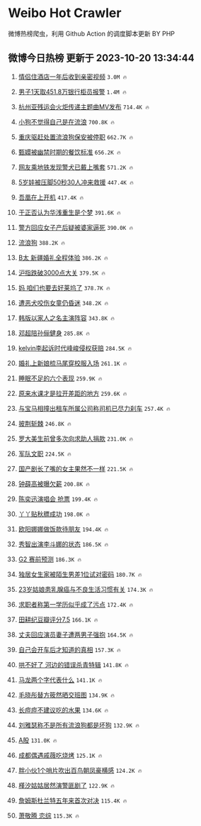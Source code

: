 # Weibo Hot Crawler 



微博热榜爬虫，利用 Github Action 的调度脚本更新 BY PHP 


## 微博今日热榜 更新于 2023-10-20 13:34:44 
1. [情侣住酒店一年后收到亲密视频](https://s.weibo.com/weibo?q=%23%E6%83%85%E4%BE%A3%E4%BD%8F%E9%85%92%E5%BA%97%E4%B8%80%E5%B9%B4%E5%90%8E%E6%94%B6%E5%88%B0%E4%BA%B2%E5%AF%86%E8%A7%86%E9%A2%91%23&t=31&band_rank=1&Refer=top) `3.0M 🔥` 

1. [男子1天取451.8万银行柜员报警](https://s.weibo.com/weibo?q=%23%E7%94%B7%E5%AD%901%E5%A4%A9%E5%8F%96451.8%E4%B8%87%E9%93%B6%E8%A1%8C%E6%9F%9C%E5%91%98%E6%8A%A5%E8%AD%A6%23&t=31&band_rank=2&Refer=top) `1.4M 🔥` 

1. [杭州亚残运会火炬传递主题曲MV发布](https://s.weibo.com/weibo?q=%23%E6%9D%AD%E5%B7%9E%E4%BA%9A%E6%AE%8B%E8%BF%90%E4%BC%9A%E7%81%AB%E7%82%AC%E4%BC%A0%E9%80%92%E4%B8%BB%E9%A2%98%E6%9B%B2MV%E5%8F%91%E5%B8%83%23&t=31&band_rank=3&Refer=top) `714.4K 🔥` 

1. [小狗不觉得自己是在流浪](https://s.weibo.com/weibo?q=%23%E5%B0%8F%E7%8B%97%E4%B8%8D%E8%A7%89%E5%BE%97%E8%87%AA%E5%B7%B1%E6%98%AF%E5%9C%A8%E6%B5%81%E6%B5%AA%23&t=31&band_rank=4&Refer=top) `700.8K 🔥` 

1. [重庆驱赶处置流浪狗保安被停职](https://s.weibo.com/weibo?q=%23%E9%87%8D%E5%BA%86%E9%A9%B1%E8%B5%B6%E5%A4%84%E7%BD%AE%E6%B5%81%E6%B5%AA%E7%8B%97%E4%BF%9D%E5%AE%89%E8%A2%AB%E5%81%9C%E8%81%8C%23&t=31&band_rank=5&Refer=top) `662.7K 🔥` 

1. [甄嬛被幽禁时期的餐饮标准](https://s.weibo.com/weibo?q=%23%E7%94%84%E5%AC%9B%E8%A2%AB%E5%B9%BD%E7%A6%81%E6%97%B6%E6%9C%9F%E7%9A%84%E9%A4%90%E9%A5%AE%E6%A0%87%E5%87%86%23&t=31&band_rank=6&Refer=top) `656.2K 🔥` 

1. [网友乘地铁发现警犬已戴上嘴套](https://s.weibo.com/weibo?q=%23%E7%BD%91%E5%8F%8B%E4%B9%98%E5%9C%B0%E9%93%81%E5%8F%91%E7%8E%B0%E8%AD%A6%E7%8A%AC%E5%B7%B2%E6%88%B4%E4%B8%8A%E5%98%B4%E5%A5%97%23&t=31&band_rank=7&Refer=top) `571.2K 🔥` 

1. [5岁娃被压脚50秒30人冲来救援](https://s.weibo.com/weibo?q=%235%E5%B2%81%E5%A8%83%E8%A2%AB%E5%8E%8B%E8%84%9A50%E7%A7%9230%E4%BA%BA%E5%86%B2%E6%9D%A5%E6%95%91%E6%8F%B4%23&t=31&band_rank=8&Refer=top) `447.4K 🔥` 

1. [吾凰在上开机](https://s.weibo.com/weibo?q=%23%E5%90%BE%E5%87%B0%E5%9C%A8%E4%B8%8A%E5%BC%80%E6%9C%BA%23&t=31&band_rank=9&Refer=top) `417.4K 🔥` 

1. [于正否认为华浅重生是个梦](https://s.weibo.com/weibo?q=%23%E4%BA%8E%E6%AD%A3%E5%90%A6%E8%AE%A4%E4%B8%BA%E5%8D%8E%E6%B5%85%E9%87%8D%E7%94%9F%E6%98%AF%E4%B8%AA%E6%A2%A6%23&t=31&band_rank=10&Refer=top) `391.6K 🔥` 

1. [警方回应女子产后疑被婆家逼死](https://s.weibo.com/weibo?q=%23%E8%AD%A6%E6%96%B9%E5%9B%9E%E5%BA%94%E5%A5%B3%E5%AD%90%E4%BA%A7%E5%90%8E%E7%96%91%E8%A2%AB%E5%A9%86%E5%AE%B6%E9%80%BC%E6%AD%BB%23&t=31&band_rank=11&Refer=top) `390.0K 🔥` 

1. [流浪狗](https://s.weibo.com/weibo?q=%E6%B5%81%E6%B5%AA%E7%8B%97&t=31&band_rank=12&Refer=top) `388.2K 🔥` 

1. [B太 新疆婚礼全程体验](https://s.weibo.com/weibo?q=B%E5%A4%AA%20%E6%96%B0%E7%96%86%E5%A9%9A%E7%A4%BC%E5%85%A8%E7%A8%8B%E4%BD%93%E9%AA%8C&t=31&band_rank=13&Refer=top) `386.2K 🔥` 

1. [沪指跌破3000点大关](https://s.weibo.com/weibo?q=%23%E6%B2%AA%E6%8C%87%E8%B7%8C%E7%A0%B43000%E7%82%B9%E5%A4%A7%E5%85%B3%23&t=31&band_rank=14&Refer=top) `379.5K 🔥` 

1. [妈 咱们也要去好莱坞了](https://s.weibo.com/weibo?q=%E5%A6%88%20%E5%92%B1%E4%BB%AC%E4%B9%9F%E8%A6%81%E5%8E%BB%E5%A5%BD%E8%8E%B1%E5%9D%9E%E4%BA%86&t=31&band_rank=15&Refer=top) `378.7K 🔥` 

1. [遭恶犬咬伤女童仍昏迷](https://s.weibo.com/weibo?q=%23%E9%81%AD%E6%81%B6%E7%8A%AC%E5%92%AC%E4%BC%A4%E5%A5%B3%E7%AB%A5%E4%BB%8D%E6%98%8F%E8%BF%B7%23&t=31&band_rank=16&Refer=top) `348.2K 🔥` 

1. [韩版以家人之名主演阵容](https://s.weibo.com/weibo?q=%23%E9%9F%A9%E7%89%88%E4%BB%A5%E5%AE%B6%E4%BA%BA%E4%B9%8B%E5%90%8D%E4%B8%BB%E6%BC%94%E9%98%B5%E5%AE%B9%23&t=31&band_rank=17&Refer=top) `343.8K 🔥` 

1. [邓超陪孙俪健身](https://s.weibo.com/weibo?q=%23%E9%82%93%E8%B6%85%E9%99%AA%E5%AD%99%E4%BF%AA%E5%81%A5%E8%BA%AB%23&t=31&band_rank=18&Refer=top) `285.8K 🔥` 

1. [kelvin李起诉时代峰峻侵权获赔](https://s.weibo.com/weibo?q=%23kelvin%E6%9D%8E%E8%B5%B7%E8%AF%89%E6%97%B6%E4%BB%A3%E5%B3%B0%E5%B3%BB%E4%BE%B5%E6%9D%83%E8%8E%B7%E8%B5%94%23&t=31&band_rank=19&Refer=top) `284.5K 🔥` 

1. [婚礼上新娘梳马尾穿校服入场](https://s.weibo.com/weibo?q=%23%E5%A9%9A%E7%A4%BC%E4%B8%8A%E6%96%B0%E5%A8%98%E6%A2%B3%E9%A9%AC%E5%B0%BE%E7%A9%BF%E6%A0%A1%E6%9C%8D%E5%85%A5%E5%9C%BA%23&t=31&band_rank=20&Refer=top) `261.1K 🔥` 

1. [睡眠不足的六个表现](https://s.weibo.com/weibo?q=%23%E7%9D%A1%E7%9C%A0%E4%B8%8D%E8%B6%B3%E7%9A%84%E5%85%AD%E4%B8%AA%E8%A1%A8%E7%8E%B0%23&t=31&band_rank=21&Refer=top) `259.9K 🔥` 

1. [原来水课才是拉开差距的地方](https://s.weibo.com/weibo?q=%23%E5%8E%9F%E6%9D%A5%E6%B0%B4%E8%AF%BE%E6%89%8D%E6%98%AF%E6%8B%89%E5%BC%80%E5%B7%AE%E8%B7%9D%E7%9A%84%E5%9C%B0%E6%96%B9%23&t=31&band_rank=22&Refer=top) `259.6K 🔥` 

1. [与宝马相撞出租车所属公司称司机已尽力刹车](https://s.weibo.com/weibo?q=%23%E4%B8%8E%E5%AE%9D%E9%A9%AC%E7%9B%B8%E6%92%9E%E5%87%BA%E7%A7%9F%E8%BD%A6%E6%89%80%E5%B1%9E%E5%85%AC%E5%8F%B8%E7%A7%B0%E5%8F%B8%E6%9C%BA%E5%B7%B2%E5%B0%BD%E5%8A%9B%E5%88%B9%E8%BD%A6%23&t=31&band_rank=23&Refer=top) `257.4K 🔥` 

1. [披荆斩棘](https://s.weibo.com/weibo?q=%E6%8A%AB%E8%8D%86%E6%96%A9%E6%A3%98&t=31&band_rank=24&Refer=top) `246.8K 🔥` 

1. [罗大美生前曾多次向求助人捐款](https://s.weibo.com/weibo?q=%23%E7%BD%97%E5%A4%A7%E7%BE%8E%E7%94%9F%E5%89%8D%E6%9B%BE%E5%A4%9A%E6%AC%A1%E5%90%91%E6%B1%82%E5%8A%A9%E4%BA%BA%E6%8D%90%E6%AC%BE%23&t=31&band_rank=25&Refer=top) `231.0K 🔥` 

1. [军队文职](https://s.weibo.com/weibo?q=%23%E5%86%9B%E9%98%9F%E6%96%87%E8%81%8C%23&t=31&band_rank=26&Refer=top) `224.5K 🔥` 

1. [国产剧长了嘴的女主果然不一样](https://s.weibo.com/weibo?q=%23%E5%9B%BD%E4%BA%A7%E5%89%A7%E9%95%BF%E4%BA%86%E5%98%B4%E7%9A%84%E5%A5%B3%E4%B8%BB%E6%9E%9C%E7%84%B6%E4%B8%8D%E4%B8%80%E6%A0%B7%23&t=31&band_rank=27&Refer=top) `221.5K 🔥` 

1. [钟薛高被曝欠薪](https://s.weibo.com/weibo?q=%23%E9%92%9F%E8%96%9B%E9%AB%98%E8%A2%AB%E6%9B%9D%E6%AC%A0%E8%96%AA%23&t=31&band_rank=28&Refer=top) `200.8K 🔥` 

1. [陈奕迅演唱会 抢票](https://s.weibo.com/weibo?q=%E9%99%88%E5%A5%95%E8%BF%85%E6%BC%94%E5%94%B1%E4%BC%9A%20%E6%8A%A2%E7%A5%A8&t=31&band_rank=29&Refer=top) `199.4K 🔥` 

1. [丫丫贴秋膘成功](https://s.weibo.com/weibo?q=%23%E4%B8%AB%E4%B8%AB%E8%B4%B4%E7%A7%8B%E8%86%98%E6%88%90%E5%8A%9F%23&t=31&band_rank=30&Refer=top) `198.0K 🔥` 

1. [欧阳娜娜做饭款待朋友](https://s.weibo.com/weibo?q=%23%E6%AC%A7%E9%98%B3%E5%A8%9C%E5%A8%9C%E5%81%9A%E9%A5%AD%E6%AC%BE%E5%BE%85%E6%9C%8B%E5%8F%8B%23&t=31&band_rank=31&Refer=top) `194.4K 🔥` 

1. [秀智出演李斗娜的状态](https://s.weibo.com/weibo?q=%23%E7%A7%80%E6%99%BA%E5%87%BA%E6%BC%94%E6%9D%8E%E6%96%97%E5%A8%9C%E7%9A%84%E7%8A%B6%E6%80%81%23&t=31&band_rank=32&Refer=top) `186.5K 🔥` 

1. [G2 赛前预测](https://s.weibo.com/weibo?q=G2%20%E8%B5%9B%E5%89%8D%E9%A2%84%E6%B5%8B&t=31&band_rank=33&Refer=top) `186.3K 🔥` 

1. [独居女生家被陌生男差1位试对密码](https://s.weibo.com/weibo?q=%23%E7%8B%AC%E5%B1%85%E5%A5%B3%E7%94%9F%E5%AE%B6%E8%A2%AB%E9%99%8C%E7%94%9F%E7%94%B7%E5%B7%AE1%E4%BD%8D%E8%AF%95%E5%AF%B9%E5%AF%86%E7%A0%81%23&t=31&band_rank=34&Refer=top) `180.7K 🔥` 

1. [23岁姑娘患乳腺癌与不良生活习惯有关](https://s.weibo.com/weibo?q=%2323%E5%B2%81%E5%A7%91%E5%A8%98%E6%82%A3%E4%B9%B3%E8%85%BA%E7%99%8C%E4%B8%8E%E4%B8%8D%E8%89%AF%E7%94%9F%E6%B4%BB%E4%B9%A0%E6%83%AF%E6%9C%89%E5%85%B3%23&t=31&band_rank=35&Refer=top) `174.3K 🔥` 

1. [求职者称第一学历似乎成了污点](https://s.weibo.com/weibo?q=%23%E6%B1%82%E8%81%8C%E8%80%85%E7%A7%B0%E7%AC%AC%E4%B8%80%E5%AD%A6%E5%8E%86%E4%BC%BC%E4%B9%8E%E6%88%90%E4%BA%86%E6%B1%A1%E7%82%B9%23&t=31&band_rank=36&Refer=top) `172.4K 🔥` 

1. [田耕纪豆瓣评分7.5](https://s.weibo.com/weibo?q=%23%E7%94%B0%E8%80%95%E7%BA%AA%E8%B1%86%E7%93%A3%E8%AF%84%E5%88%867.5%23&t=31&band_rank=37&Refer=top) `166.1K 🔥` 

1. [丈夫回应演员妻子遭两男子强抱](https://s.weibo.com/weibo?q=%23%E4%B8%88%E5%A4%AB%E5%9B%9E%E5%BA%94%E6%BC%94%E5%91%98%E5%A6%BB%E5%AD%90%E9%81%AD%E4%B8%A4%E7%94%B7%E5%AD%90%E5%BC%BA%E6%8A%B1%23&t=31&band_rank=38&Refer=top) `164.5K 🔥` 

1. [自己会开车后才知道的真相](https://s.weibo.com/weibo?q=%23%E8%87%AA%E5%B7%B1%E4%BC%9A%E5%BC%80%E8%BD%A6%E5%90%8E%E6%89%8D%E7%9F%A5%E9%81%93%E7%9A%84%E7%9C%9F%E7%9B%B8%23&t=31&band_rank=39&Refer=top) `157.3K 🔥` 

1. [哄不好了 河边的错误杀青特辑](https://s.weibo.com/weibo?q=%E5%93%84%E4%B8%8D%E5%A5%BD%E4%BA%86%20%E6%B2%B3%E8%BE%B9%E7%9A%84%E9%94%99%E8%AF%AF%E6%9D%80%E9%9D%92%E7%89%B9%E8%BE%91&t=31&band_rank=40&Refer=top) `141.8K 🔥` 

1. [马龙两个字代表什么](https://s.weibo.com/weibo?q=%23%E9%A9%AC%E9%BE%99%E4%B8%A4%E4%B8%AA%E5%AD%97%E4%BB%A3%E8%A1%A8%E4%BB%80%E4%B9%88%23&t=31&band_rank=41&Refer=top) `141.1K 🔥` 

1. [毛晓彤替方筱然晒交班图](https://s.weibo.com/weibo?q=%23%E6%AF%9B%E6%99%93%E5%BD%A4%E6%9B%BF%E6%96%B9%E7%AD%B1%E7%84%B6%E6%99%92%E4%BA%A4%E7%8F%AD%E5%9B%BE%23&t=31&band_rank=42&Refer=top) `134.9K 🔥` 

1. [长痘痘不建议吃的水果](https://s.weibo.com/weibo?q=%23%E9%95%BF%E7%97%98%E7%97%98%E4%B8%8D%E5%BB%BA%E8%AE%AE%E5%90%83%E7%9A%84%E6%B0%B4%E6%9E%9C%23&t=31&band_rank=43&Refer=top) `134.6K 🔥` 

1. [刘雅瑟称不是所有流浪狗都是坏狗](https://s.weibo.com/weibo?q=%23%E5%88%98%E9%9B%85%E7%91%9F%E7%A7%B0%E4%B8%8D%E6%98%AF%E6%89%80%E6%9C%89%E6%B5%81%E6%B5%AA%E7%8B%97%E9%83%BD%E6%98%AF%E5%9D%8F%E7%8B%97%23&t=31&band_rank=44&Refer=top) `132.9K 🔥` 

1. [A股](https://s.weibo.com/weibo?q=A%E8%82%A1&t=31&band_rank=45&Refer=top) `131.0K 🔥` 

1. [成都偶遇戚薇吃烧烤](https://s.weibo.com/weibo?q=%23%E6%88%90%E9%83%BD%E5%81%B6%E9%81%87%E6%88%9A%E8%96%87%E5%90%83%E7%83%A7%E7%83%A4%23&t=31&band_rank=46&Refer=top) `125.1K 🔥` 

1. [胖小伙1个哨片吹出百鸟朝凤豪横感](https://s.weibo.com/weibo?q=%23%E8%83%96%E5%B0%8F%E4%BC%991%E4%B8%AA%E5%93%A8%E7%89%87%E5%90%B9%E5%87%BA%E7%99%BE%E9%B8%9F%E6%9C%9D%E5%87%A4%E8%B1%AA%E6%A8%AA%E6%84%9F%23&t=31&band_rank=47&Refer=top) `124.2K 🔥` 

1. [槿汐姑姑居然演警匪剧了](https://s.weibo.com/weibo?q=%23%E6%A7%BF%E6%B1%90%E5%A7%91%E5%A7%91%E5%B1%85%E7%84%B6%E6%BC%94%E8%AD%A6%E5%8C%AA%E5%89%A7%E4%BA%86%23&t=31&band_rank=48&Refer=top) `122.9K 🔥` 

1. [詹姆斯杜兰特五年来首次对决](https://s.weibo.com/weibo?q=%23%E8%A9%B9%E5%A7%86%E6%96%AF%E6%9D%9C%E5%85%B0%E7%89%B9%E4%BA%94%E5%B9%B4%E6%9D%A5%E9%A6%96%E6%AC%A1%E5%AF%B9%E5%86%B3%23&t=31&band_rank=49&Refer=top) `115.4K 🔥` 

1. [萧敬腾 恋综](https://s.weibo.com/weibo?q=%E8%90%A7%E6%95%AC%E8%85%BE%20%E6%81%8B%E7%BB%BC&t=31&band_rank=50&Refer=top) `115.3K 🔥` 

